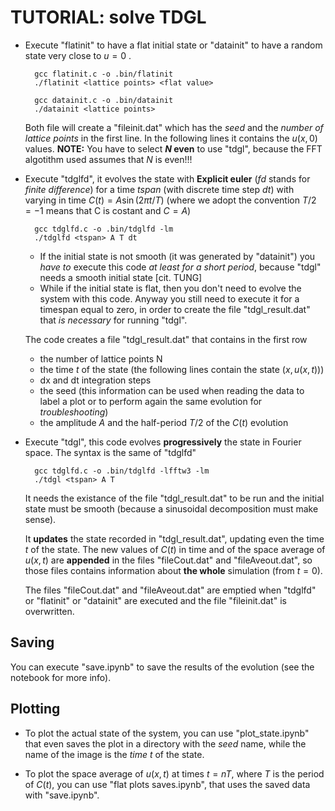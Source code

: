 # TUTORIAL: solve TDGL
- Execute "flatinit" to have a flat initial state or "datainit" to have a random state very close to $u=0$ .
        
        gcc flatinit.c -o .bin/flatinit
        ./flatinit <lattice points> <flat value>

        gcc datainit.c -o .bin/datainit
        ./datainit <lattice points>
    Both file will create a "fileinit.dat" which has the _seed_ and the _number of lattice points_ in the first line.
    In the following lines it contains the $u(x,0)$ values.
    **NOTE:** You have to select **$N$ even** to use "tdgl", because the FFT algotithm used assumes that $N$ is even!!!

- Execute "tdglfd", it evolves the state with **Explicit euler** (_fd_ stands for _finite difference_) for a time $tspan$ (with discrete time step $dt$) with varying in time $C(t) = A\sin(2\pi t/T)$ (where we adopt the convention $T/2 = -1$ means that C is costant and $C=A$)
        
        gcc tdglfd.c -o .bin/tdglfd -lm
        ./tdglfd <tspan> A T dt
        

    - If the initial state is not smooth (it was generated by "datainit") you _have to_ execute this code _at least for a short period_, because "tdgl" needs a smooth initial state [cit. TUNG]
    - While if the initial state is flat, then you don't need to evolve the system with this code. Anyway you still need to execute it for a timespan equal to zero, in order to create the file "tdgl_result.dat" that _is necessary_ for running "tdgl".

    The code creates a file "tdgl_result.dat" that contains in the first row
    - the number of lattice points N
    - the time $t$ of the state (the following lines contain the state $(x, u(x,t))$)
    - dx and dt integration steps
    - the seed (this information can be used when reading the data to label a plot or to perform again the same evolution for _troubleshooting_)
    - the amplitude $A$ and the half-period $T/2$ of the $C(t)$ evolution
    
- Execute "tdgl", this code evolves **progressively** the state in Fourier space. The syntax is the same of "tdglfd"

        gcc tdglfd.c -o .bin/tdglfd -lfftw3 -lm
        ./tdgl <tspan> A T
    It needs the existance of the file "tdgl_result.dat" to be run and the initial state must be smooth (because a sinusoidal decomposition must make sense).

    It **updates** the state recorded in "tdgl_result.dat", updating even the time $t$ of the state.
    The new values of $C(t)$ in time and of the space average of $u(x,t)$ are **appended** in the files "fileCout.dat" and "fileAveout.dat", so those files contains information about **the whole** simulation (from $t=0$).

    The files "fileCout.dat" and "fileAveout.dat" are emptied when "tdglfd" or "flatinit" or "datainit" are executed and the file "fileinit.dat" is overwritten.

## Saving
You can execute "save.ipynb" to save the results of the evolution (see the notebook for more info).

## Plotting
- To plot the actual state of the system, you can use "plot_state.ipynb" that even saves the plot in a directory with the _seed_ name, while the name of the image is the _time t_ of the state.

- To plot the space average of $u(x,t)$ at times $t=nT$, where $T$ is the period of $C(t)$, you can use "flat plots saves.ipynb", that uses the saved data with "save.ipynb".